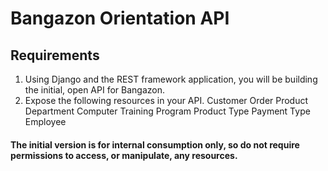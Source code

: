 # Bangazon Orientation API

## Requirements
1. Using Django and the REST framework application, you will be building the initial, open API for Bangazon.
2. Expose the following resources in your API.
Customer
Order
Product
Department
Computer
Training Program
Product Type
Payment Type
Employee

#### The initial version is for internal consumption only, so do not require permissions to access, or manipulate, any resources.


